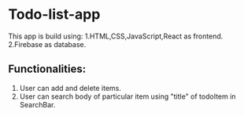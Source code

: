 # Todo-list-app
This app is build using:
1.HTML,CSS,JavaScript,React as frontend.
2.Firebase as database.

## Functionalities:
1. User can add and delete items.
2. User can search body of particular item using "title" of todoItem in SearchBar.
